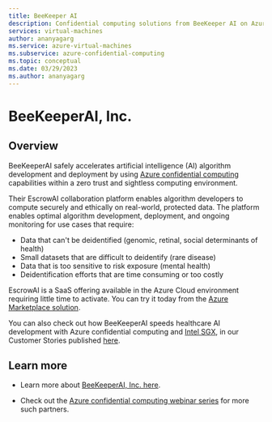 ```yaml
---
title: BeeKeeper AI
description: Confidential computing solutions from BeeKeeper AI on Azure
services: virtual-machines
author: ananyagarg
ms.service: azure-virtual-machines
ms.subservice: azure-confidential-computing
ms.topic: conceptual
ms.date: 03/29/2023
ms.author: ananyagarg
---
```


# BeeKeeperAI, Inc.


## Overview

BeeKeeperAI safely accelerates artificial intelligence (AI) algorithm development and deployment by using [Azure confidential computing](../index.yml)  capabilities within a zero trust and sightless computing environment.

Their EscrowAI collaboration platform enables algorithm developers to compute securely and ethically on real-world, protected data. The platform enables optimal algorithm development, deployment, and ongoing monitoring for use cases that require:

- Data that can't be deidentified (genomic, retinal, social determinants of health)
- Small datasets that are difficult to deidentify (rare disease)
- Data that is too sensitive to risk exposure (mental health)
- Deidentification efforts that are time consuming or too costly

EscrowAI is a SaaS offering available in the Azure Cloud environment requiring little time to activate. You can try it today from the [Azure Marketplace solution](https://azuremarketplace.microsoft.com/en-us/marketplace/apps/beekeeperaiinc1643748994169.beekeeper_ai?tab=Overview).

You can also check out how BeeKeeperAI speeds healthcare AI development with Azure confidential computing and [Intel SGX](../confidential-computing-enclaves.md), in our Customer Stories published [here](https://customers.microsoft.com/en-us/story/1503405357498110670-beekeeper-ai-healthcare-microsoft-security-solutions). 

## Learn more

- Learn more about [BeeKeeperAI, Inc. here](https://www.beekeeperai.com/).

- Check out the [Azure confidential computing webinar series](https://vshow.on24.com/vshow/Azure_Confidential/exhibits/Home) for more such partners.

